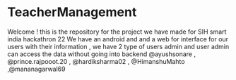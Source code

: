 # TeacherManagement
Welcome ! this is the repository for the project we have made  for SIH smart india hackathron 22 
We have an android and and a web  for interface for our users with their information , we have 2 type of users admin and user admin can access the data without going into backend
@ayushsonare , @prince.rajpooot.20 , @hardiksharma02 , @HimanshuMahto ,@mananagarwal69

